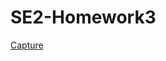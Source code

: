 # SE2-Homework3
[Capture](https://user-images.githubusercontent.com/72160088/116014202-f79a1c80-a5e8-11eb-8cf4-86d0e07d1f60.JPG)

